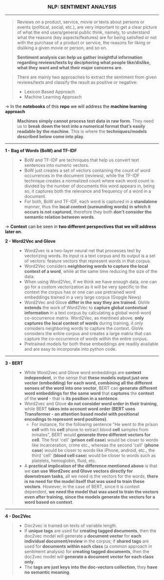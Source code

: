 <h3 align="center">NLP: SENTIMENT ANALYSIS</h3>

- - -
> Reviews on a product, service, movie or texts about persons or events (political, social, etc.), are very important to get a clear picture of what the end users/general public think, namely, to understand what the reasons (key aspects/features) are for being satisfied or not with the purchase of a product or service, the reasons for liking or disliking a given movie or person, and so on. 
>
> **Sentiment analysis can help us gather insightful information regarding reviews/texts by deciphering what people like/dislike, what they want and what their major concerns are**.<br>

>There are mainly two approaches to extract the sentiment from given reviews/texts and classify the result as positive or negative: 
>- Lexicon Based Approach 
>- Machine Learning Approach  

→ In the **notebooks** of this **repo** we will address the **machine learning approach**

> **Machines simply cannot process text data in raw form**. They need us to **break down the text into a numerical format that’s easily readable by the machine**. This is where the **techniques/models described below come into play**.
- - - 
**1 - Bag of Words (BoW) and TF-IDF**

> - BoW and TF-IDF are techniques that help us convert text sentences into numeric vectors.
> - BoW just creates a set of vectors containing the count of word occurrences in the document (reviews), while the TF-IDF technique creates a normalized count where each word count is divided by the number of documents this word appears in, being so, it captures both the relevance and frequency of a word in a document.
> - For both, BoW and TF-IDF, each word is captured in a **standalone** manner, thus the **local context (surounding words) in which it occurs is not captured**, therefore they both **don't consider the semantic relation between words**.

→ **Context** can be seen in **two different perspectives that we will address later on**.

**2 - Word2Vec and Glove**
> - Word2vec is a two-layer neural net that processes text by vectorizing words. Its input is a text corpus and its output is a set of vectors: feature vectors that represent words in that corpus.
> - Word2Vec considers **neighboring words to capture the local context of a word**, while at the same time reducing the size of the data. 
> - When using Word2Vec, if we think we have enough data, one can go for a custom vectorization as it will be very specific to the context the corpus has or one can use pretrained word embeddings trained in a very large corpus (Gopgle News)
> - Word2Vec and Glove **differ in the way they are trained**. GloVe **extends** the work of Word2Vec to **capture global contextual information** in a text corpus by calculating a global word-word co-occurrence matrix. Word2Vec, as mentined above, **only captures the local context of words** during training, it only considers neighboring words to capture the context. GloVe considers the entire corpus and creates a large matrix that can capture the co-occurrence of words within the entire corpus.
> - Pretrained models for both these embeddings are readily available and are easy to incorporate into python code.
- - - 

**3 - BERT**

> - While Word2vec and Glove word embeddings are **context independent**, in the sense that **these models output just one vector (embedding) for each word, combining all the different senses of the word into one vector**, BERT can **generate different word embeddings for the same word** that **captures** the **context** of the **word** - that is **its position in a sentence**.
> - Word2vec and Glove **do not consider word order in their training**, while BERT **takes into account word order (BERT uses Transformer - an attention based model with positional encodings to represent word positions)**.
>     - For instance, for the following sentence "He went to the prison **cell** with his **cell** phone to extract blood **cell** samples from inmates", BERT would **generate three different vectors for cell**. The first 'cell' (**prison cell case**)  would be closer to words like incarceration, crime etc., whereas the second 'cell' (**phone case**) would be closer to words like iPhone, android, etc., the third 'cell' (**blood cell case**) would be closer to words such as platelets, hemoglobin, fluid, etc.
> - A **practical implication of the difference mentioned above** is that we **can use Word2vec and Glove vectors directly for downstream tasks**, all we need is the vectors for the words, **there is no need for the model itself that was used to train these vectors**. However, in the case of BERT, since it is context dependent, **we need the model that was used to train the vectors even after training, since the models generate the vectors for a word based on context**.
- - - 

**4 - Doc2Vec**

> - Doc2vec is trained on texts of variable length. 
> - If **unique tags** are used for **creating tagged documents**, then the doc2vec model will generate a **document vector** for **each individual document/review** in the corpus; if **shared tags** are used for **documents within each class** (a common approach in sentimemt analysis) for **creating tagged documents**, then the doc2vec model will **generate a document vector for each class only**.
> - The **tags are just keys into the doc-vectors collection**, they **have no semantic meaning**.
